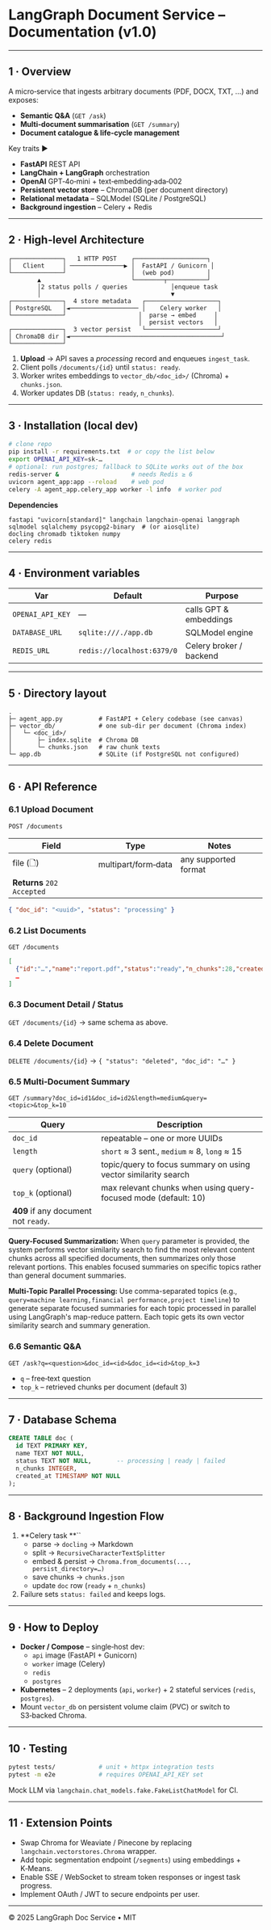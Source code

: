 # LangGraph Document Service – Documentation (v1.0)

---

## 1 · Overview

A micro‑service that ingests arbitrary documents (PDF, DOCX, TXT, …) and exposes:

- **Semantic Q&A** (`GET /ask`)
- **Multi‑document summarisation** (`GET /summary`)
- **Document catalogue & life‑cycle management**

Key traits ▶︎

- **FastAPI** REST API
- **LangChain + LangGraph** orchestration
- **OpenAI** GPT‑4o‑mini + text‑embedding‑ada‑002
- **Persistent vector store** – ChromaDB (per document directory)
- **Relational metadata** – SQLModel (SQLite / PostgreSQL)
- **Background ingestion** – Celery + Redis

---

## 2 · High‑level Architecture

```
┌──────────────┐   1 HTTP POST    ┌────────────────────┐
│   Client     │ ───────────────▶ │  FastAPI / Gunicorn │
└──────────────┘                  │  (web pod)         │
        ▲                         └────────┬───────────┘
        │2 status polls / queries            │enqueue task
        │                                    ▼
┌──────────────┐  4 store metadata   ┌────────────────────┐
│ PostgreSQL   │◄─────────────────── │    Celery worker   │
└──────────────┘                    │  parse → embed     │
                                    │  persist vectors   │
┌──────────────┐  3 vector persist   └────────────────────┘
│ ChromaDB dir │◄──────────────────────────────────────────┘
└──────────────┘
```

1. **Upload** → API saves a *processing* record and enqueues `ingest_task`.
2. Client polls `/documents/{id}` until `status: ready`.
3. Worker writes embeddings to `vector_db/<doc_id>/` (Chroma) + `chunks.json`.
4. Worker updates DB (`status: ready`, `n_chunks`).

---

## 3 · Installation (local dev)

```bash
# clone repo
pip install -r requirements.txt  # or copy the list below
export OPENAI_API_KEY=sk‑…
# optional: run postgres; fallback to SQLite works out of the box
redis-server &                    # needs Redis ≥ 6
uvicorn agent_app:app --reload    # web pod
celery -A agent_app.celery_app worker -l info  # worker pod
```

**Dependencies**

```
fastapi "uvicorn[standard]" langchain langchain-openai langgraph
sqlmodel sqlalchemy psycopg2-binary  # (or aiosqlite)
docling chromadb tiktoken numpy
celery redis
```

---

## 4 · Environment variables

| Var              | Default                    | Purpose                 |
| ---------------- | -------------------------- | ----------------------- |
| `OPENAI_API_KEY` | —                          | calls GPT & embeddings  |
| `DATABASE_URL`   | `sqlite:///./app.db`       | SQLModel engine         |
| `REDIS_URL`      | `redis://localhost:6379/0` | Celery broker / backend |

---

## 5 · Directory layout

```
.
├─ agent_app.py          # FastAPI + Celery codebase (see canvas)
├─ vector_db/            # one sub‑dir per document (Chroma index)
│   └─ <doc_id>/
│       ├─ index.sqlite  # Chroma DB
│       └─ chunks.json   # raw chunk texts
└─ app.db                # SQLite (if PostgreSQL not configured)
```

---

## 6 · API Reference

### 6.1 Upload Document

`POST /documents`

| Field                      | Type                | Notes                |
| -------------------------- | ------------------- | -------------------- |
| file (🗋)                  | multipart/form‑data | any supported format |
| **Returns** `202 Accepted` |                     |                      |

```json
{ "doc_id": "<uuid>", "status": "processing" }
```

### 6.2 List Documents

`GET /documents`

```json
[
  {"id":"…","name":"report.pdf","status":"ready","n_chunks":28,"created_at":"…"},
  …
]
```

### 6.3 Document Detail / Status

`GET /documents/{id}` → same schema as above.

### 6.4 Delete Document

`DELETE /documents/{id}` → `{ "status": "deleted", "doc_id": "…" }`

### 6.5 Multi‑Document Summary

`GET /summary?doc_id=id1&doc_id=id2&length=medium&query=<topic>&top_k=10`

| Query                                 | Description                                                       |
| ------------------------------------- | ----------------------------------------------------------------- |
| `doc_id`                              | repeatable – one or more UUIDs                                   |
| `length`                              | `short` ≈ 3 sent., `medium` ≈ 8, `long` ≈ 15                      |
| `query` (optional)                    | topic/query to focus summary on using vector similarity search   |
| `top_k` (optional)                    | max relevant chunks when using query-focused mode (default: 10)  |
| **409** if any document not `ready`. |                                                                   |

**Query-Focused Summarization:** When `query` parameter is provided, the system performs vector similarity search to find the most relevant content chunks across all specified documents, then summarizes only those relevant portions. This enables focused summaries on specific topics rather than general document summaries.

**Multi-Topic Parallel Processing:** Use comma-separated topics (e.g., `query=machine learning,financial performance,project timeline`) to generate separate focused summaries for each topic processed in parallel using LangGraph's map-reduce pattern. Each topic gets its own vector similarity search and summary generation.

### 6.6 Semantic Q&A

`GET /ask?q=<question>&doc_id=<id>&doc_id=<id>&top_k=3`

- `q` – free‑text question
- `top_k` – retrieved chunks per document (default 3)

---

## 7 · Database Schema

```sql
CREATE TABLE doc (
  id TEXT PRIMARY KEY,
  name TEXT NOT NULL,
  status TEXT NOT NULL,       -- processing | ready | failed
  n_chunks INTEGER,
  created_at TIMESTAMP NOT NULL
);
```

---

## 8 · Background Ingestion Flow

1. **Celery task **``
   - parse → `docling` → Markdown
   - split → `RecursiveCharacterTextSplitter`
   - embed & persist → `Chroma.from_documents(..., persist_directory=…)`
   - save chunks → `chunks.json`
   - update `doc` row (`ready` + `n_chunks`)
2. Failure sets `status: failed` and keeps logs.

---

## 9 · How to Deploy

- **Docker / Compose** – single‑host dev:
  - `api` image (FastAPI + Gunicorn)
  - `worker` image (Celery)
  - `redis`
  - `postgres`
- **Kubernetes** – 2 deployments (`api`, `worker`) + 2 stateful services (`redis`, `postgres`).
- Mount `vector_db` on persistent volume claim (PVC) or switch to S3‑backed Chroma.

---

## 10 · Testing

```bash
pytest tests/            # unit + httpx integration tests
pytest -m e2e            # requires OPENAI_API_KEY set
```

Mock LLM via `langchain.chat_models.fake.FakeListChatModel` for CI.

---

## 11 · Extension Points

- Swap Chroma for Weaviate / Pinecone by replacing `langchain.vectorstores.Chroma` wrapper.
- Add topic segmentation endpoint (`/segments`) using embeddings + K‑Means.
- Enable SSE / WebSocket to stream token responses or ingest task progress.
- Implement OAuth / JWT to secure endpoints per user.

---

© 2025 LangGraph Doc Service • MIT

